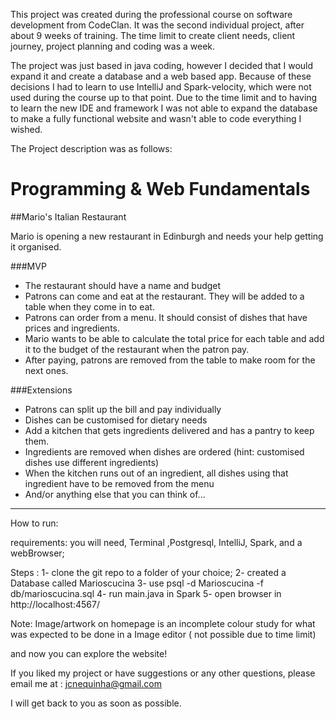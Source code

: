 This project was created during the professional course on software development from CodeClan. It was the second individual project, after about 9 weeks of training. The time limit to create client needs, client journey, project planning and coding was a week.

The project was just based in java coding, however I decided that I would expand it and create a database and a web based app. Because of these decisions I had to learn to use IntelliJ and Spark-velocity, which were not used during the course up to that point. Due to the time limit and to having to learn the new IDE and framework I was not able to expand the database to make a fully functional website and wasn't able to code everything I wished.

The Project description was as follows:

# Programming & Web Fundamentals

##Mario's Italian Restaurant

Mario is opening a new restaurant in Edinburgh and needs your help getting it organised.

###MVP

- The restaurant should have a name and budget
- Patrons can come and eat at the restaurant. They will be added to a table when they come in to eat.
- Patrons can order from a menu. It should consist of dishes that have prices and ingredients.
- Mario wants to be able to calculate the total price for each table and add it to the budget of the restaurant when the patron pay.
- After paying, patrons are removed from the table to make room for the next ones.

###Extensions
- Patrons can split up the bill and pay individually
- Dishes can be customised for dietary needs
- Add a kitchen that gets ingredients delivered and has a pantry to keep them.
- Ingredients are removed when dishes are ordered (hint: customised dishes use different ingredients)
- When the kitchen runs out of an ingredient, all dishes using that ingredient have to be removed from the menu
- And/or anything else that you can think of...
----------------------------------------------------------------


How to run:

requirements:
you will need, Terminal ,Postgresql, IntelliJ, Spark,  and a webBrowser;

Steps :
1- clone the git repo to a folder of your choice;
2- created a Database called Marioscucina
3- use psql -d Marioscucina -f db/marioscucina.sql
4- run main.java in Spark
5- open browser in http://localhost:4567/

Note: Image/artwork on homepage is an incomplete colour study for what was expected to be done in a Image editor ( not possible due to time limit)

and now you can explore the website!

If you liked my project or have suggestions or any other questions, please email me at :
jcnequinha@gmail.com

I will get back to you as soon as possible.
